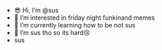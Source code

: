 - 😎 Hi, I’m @sus
- 👀 I’m interested in friday night funkinand memes
- 🌱 I’m currently learning how to be not sus
- 💞️ I’m sus tho so its hard😢
-  sus

<!---
sussybakainmyvents/sussybakainmyvents is a ✨ special ✨ repository because its `README.md` (this file) appears on your GitHub profile.
You can click the Preview link to take a look at your changes.
--->
